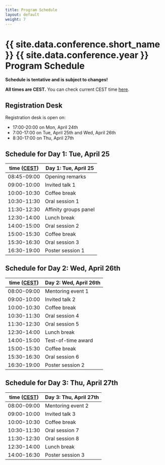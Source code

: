 ```yaml
---
title: Program Schedule
layout: default
weight: 7
---
```


# {{ site.data.conference.short_name }} {{ site.data.conference.year }} Program Schedule 

**Schedule is tentative and is subject to changes!**

**All times are CEST.**
You can check current CEST time [here](https://time.is/CEST).


## Registration Desk

Registration desk is open on:
+ 17:00-20:00 on Mon, April 24th
+ 7:00-17:00 on Tue, April 25th and Wed, April 26th
+ 8:30-17:00 on Thu, April 27th

## Schedule for Day 1: Tue, April 25

| time ([CEST](https://time.is/CEST))  | **Day 1: Tue, April 25** |
--------------|---------------------------------------------------|
| 08:45-09:00 |	Opening remarks									  |
| 09:00-10:00 |	Invited talk 1									  |
| 10:00-10:30 |	Coffee break									  |
| 10:30-11:30 |	Oral session 1									  |
| 11:30-12:30 |	Affinity groups panel							  |
| 12:30-14:00 |	Lunch break										  |
| 14:00-15:00 |	Oral session 2									  |
| 15:00-15:30 |	Coffee break									  |
| 15:30-16:30 |	Oral session 3									  |
| 16:30-19:00 |	Poster session 1								  |


## Schedule for Day 2: Wed, April 26th


| time ([CEST](https://time.is/CEST)) |  **Day 2: Wed, April 26th** |
|-------------|-----------------------------------------------------|
| 08:00-09:00 |	Mentoring event 1                                   |
| 09:00-10:00 |	Invited talk 2                                      |
| 10:00-10:30 |	Coffee break                                        |
| 10:30-11:30 |	Oral session 4                                      |
| 11:30-12:30 |	Oral session 5                                      |
| 12:30-14:00 |	Lunch break                                         |
| 14:00-15:00 |	Test-of-time award                                  |
| 15:00-15:30 |	Coffee break                                        |
| 15:30-16:30 |	Oral session 6                                      |
| 16:30-19:00 |	Poster session 2                                    |


## Schedule for Day 3: Thu, April 27th

| time ([CEST](https://time.is/CEST)) | **Day 3: Thu, April 27th** |
|-------------|----------------------------------------------------|
| 08:00-09:00 |	Mentoring event 2								   |
| 09:00-10:00 |	Invited talk 3									   |
| 10:00-10:30 |	Coffee break									   |
| 10:30-11:30 |	Oral session 7									   |
| 11:30-12:30 |	Oral session 8									   |
| 12:30-14:00 |	Lunch break										   |
| 14:00-16:30 |	Poster session 3								   |
